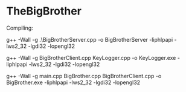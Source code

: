 # TheBigBrother
Compiling:

g++ -Wall -g .\BigBrotherServer.cpp -o BigBrotherServer -liphlpapi -lws2_32 -lgdi32 -lopengl32

g++ -Wall -g BigBrotherClient.cpp KeyLogger.cpp -o KeyLogger.exe -liphlpapi -lws2_32 -lgdi32 -lopengl32

g++ -Wall -g main.cpp BigBrother.cpp BigBrotherClient.cpp -o BigBrother.exe -liphlpapi -lws2_32 -lgdi32 -lopengl32
